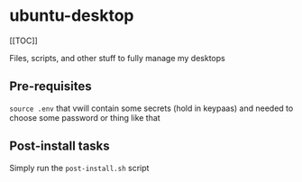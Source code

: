# ubuntu-desktop

[[TOC]]

Files, scripts, and other stuff to fully manage my desktops


## Pre-requisites

`source .env` that vwill contain some secrets (hold in keypaas) and needed to choose some password or thing like that



## Post-install tasks

Simply run the `post-install.sh` script